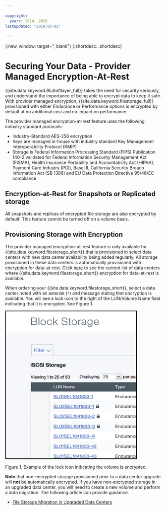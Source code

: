 ```yaml
---

copyright:
  years: 2014, 2018
lastupdated: "2018-05-02"

---
```

{:new_window: target="_blank"}
{:shortdesc: .shortdesc}

# Securing Your Data - Provider Managed Encryption-At-Rest 

{{site.data.keyword.BluSoftlayer_full}} takes the need for security seriously, and understand the importance of being able to encrypt data to keep it safe. With provider managed encryption, {{site.data.keyword.filestorage_full}} provisioned with either Endurance or Performance options is encrypted by default at no additional cost and no impact on performance.

The provider managed encryption-at-rest feature uses the following industry standard protocols:

* Industry-Standard AES-256 encryption
* Keys are managed in-house with industry standard Key Management Interoperability Protocol (KMIP)
* Storage is Federal Information Processing Standard (FIPS) Publication 140-2 validated for Federal Information Security Management Act (FISMA), Health Insurance Portability and Accountability Act (HIPAA), Payment Card Industry (PCI), Basel II, California Security Breach Information Act (SB 1386) and EU Data Protection Directive 95/46/EC compliance

## Encryption-at-Rest for Snapshots or Replicated storage  

All snapshots and replicas of encrypted file storage are also encrypted by default. This feature cannot be turned off on a volume basis.

## Provisioning Storage with Encryption

The provider managed encryption-at-rest feature is only available for {{site.data.keyword.filestorage_short}} that is provisioned in select data centers with new data center availability being added regularly. All storage provisioned in these data centers is automatically provisioned with encryption for data-at-rest. Click [here](new-ibm-block-and-file-storage-location-and-features.html) to see the current list of data centers where {{site.data.keyword.filestorage_short}} encryption for data-at-rest is available.


When ordering your {{site.data.keyword.filestorage_short}}, select a data center noted with an asterisk (`*`) and message stating that encryption is available. You will see a lock icon to the right of the LUN/Volume Name field indicating that it is encrypted. See Figure 1.

![The lock icon indicates that the LUN is encrypted](/images/encryptedstorage.png)
<caption>Figure 1. Example of the lock icon indicating the volume is encrypted.</caption>



**Note** that non-encrypted storage provisioned prior to a data center upgrade will **not** be automatically encrypted. If you have non-encrypted storage in an upgraded data center, you will need to create a new volume and perform a data migration. The following article can provide guidance.

* [File Storage Migration in Upgraded Data Centers](migrate-file-storage-encrypted-file-storage.html)
